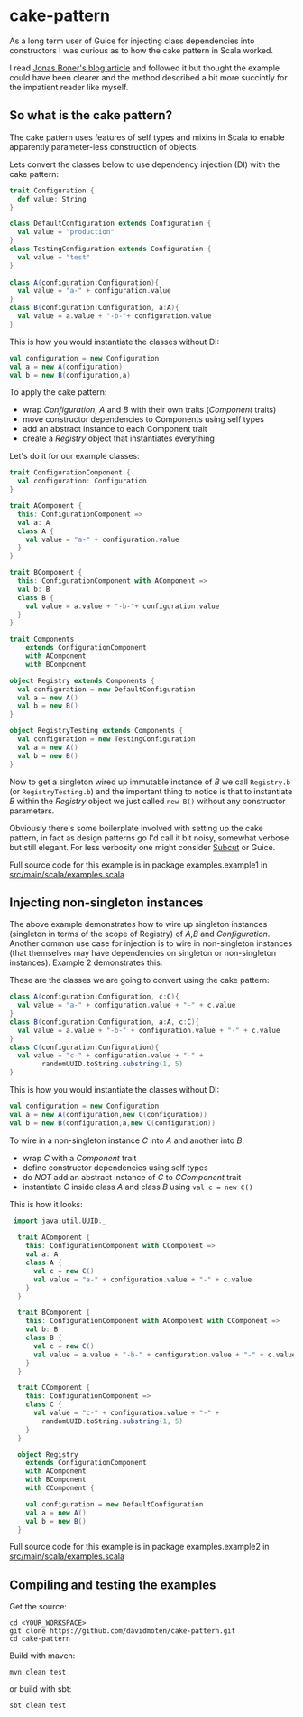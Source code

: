 cake-pattern
============
As a long term user of Guice for injecting class dependencies into constructors I was curious as to how the cake pattern in Scala worked.

I read [Jonas Boner's blog article](http://jonasboner.com/real-world-scala-dependency-injection-di/) and followed 
it but thought the example could have been clearer and the method described a bit more succintly for the impatient reader like myself.

So what is the cake pattern?
----------------------------- 

The cake pattern uses features of self types and mixins in Scala to enable apparently parameter-less construction of objects.

Lets convert the classes below to use dependency injection (DI) with the cake pattern:

```scala
trait Configuration {
  def value: String
}

class DefaultConfiguration extends Configuration {
  val value = "production"
}
class TestingConfiguration extends Configuration {
  val value = "test"
}
    
class A(configuration:Configuration){
  val value = "a-" + configuration.value
}
class B(configuration:Configuration, a:A){
  val value = a.value + "-b-"+ configuration.value
} 
```

This is how you would instantiate the classes without DI:
```scala
val configuration = new Configuration
val a = new A(configuration)
val b = new B(configuration,a)
```

To apply the cake pattern: 

* wrap *Configuration*, *A* and *B* with their own traits (*Component* traits)
* move constructor dependencies to Components using self types   
* add an abstract instance to each Component trait 
* create a *Registry* object that instantiates everything 

Let's do it for our example classes:

```scala
trait ConfigurationComponent {
  val configuration: Configuration
}

trait AComponent {
  this: ConfigurationComponent =>
  val a: A
  class A {
    val value = "a-" + configuration.value
  }
}

trait BComponent {
  this: ConfigurationComponent with AComponent =>
  val b: B
  class B {
    val value = a.value + "-b-"+ configuration.value
  }
}

trait Components
    extends ConfigurationComponent
    with AComponent
    with BComponent

object Registry extends Components {
  val configuration = new DefaultConfiguration
  val a = new A()
  val b = new B()
}

object RegistryTesting extends Components {
  val configuration = new TestingConfiguration
  val a = new A()
  val b = new B()
}
```

Now to get a singleton wired up immutable instance of *B* we call ```Registry.b``` (or ```RegistryTesting.b```) and the important thing to notice 
is that to instantiate *B* within the *Registry* object we just called ```new B()``` without any constructor parameters.

Obviously there's some boilerplate involved with setting up the cake pattern, in fact as design patterns go I'd call it bit noisy, somewhat verbose 
 but still elegant. For less verbosity one might consider [Subcut](https://github.com/dickwall/subcut) or Guice.

Full source code for this example is in package examples.example1 in 
[src/main/scala/examples.scala](https://github.com/davidmoten/cake-pattern/blob/master/src/main/scala/examples.scala)

Injecting non-singleton instances
-----------------------------------
The above example  demonstrates how to wire up singleton instances (singleton in terms of the scope of Registry) of *A*,*B* and *Configuration*. 
Another common use case for injection is to wire in non-singleton instances (that themselves may have dependencies 
on singleton or non-singleton instances). Example 2 demonstrates this:

These are the classes we are going to convert using the cake pattern:

```scala
class A(configuration:Configuration, c:C){
  val value = "a-" + configuration.value + "-" + c.value
}
class B(configuration:Configuration, a:A, c:C){
  val value = a.value + "-b-" + configuration.value + "-" + c.value
} 
class C(configuration:Configuration){
  val value = "c-" + configuration.value + "-" +
        randomUUID.toString.substring(1, 5)
}
```
This is how you would instantiate the classes without DI:
```scala
val configuration = new Configuration
val a = new A(configuration,new C(configuration))
val b = new B(configuration,a,new C(configuration))
```

To wire in a non-singleton instance *C* into *A* and another into *B*:
* wrap *C* with a *Component* trait
* define constructor dependencies using self types
* do *NOT* add an abstract instance of *C* to *CComponent* trait
* instantiate *C* inside class *A* and class *B* using ```val c = new C()```

This is how it looks:
```scala
 import java.util.UUID._
  
  trait AComponent {
    this: ConfigurationComponent with CComponent =>
    val a: A
    class A {
      val c = new C()
      val value = "a-" + configuration.value + "-" + c.value
    }
  }

  trait BComponent {
    this: ConfigurationComponent with AComponent with CComponent =>
    val b: B
    class B {
      val c = new C()
      val value = a.value + "-b-" + configuration.value + "-" + c.value
    }
  }

  trait CComponent {
    this: ConfigurationComponent =>
    class C {
      val value = "c-" + configuration.value + "-" +
        randomUUID.toString.substring(1, 5)
    }
  }

  object Registry
    extends ConfigurationComponent
    with AComponent
    with BComponent
    with CComponent {

    val configuration = new DefaultConfiguration
    val a = new A()
    val b = new B()
  }
```

Full source code for this example is in package examples.example2 in 
[src/main/scala/examples.scala](https://github.com/davidmoten/cake-pattern/blob/master/src/main/scala/examples.scala)

Compiling and testing the examples
------------------------------------------
Get the source:

    cd <YOUR_WORKSPACE>
    git clone https://github.com/davidmoten/cake-pattern.git
    cd cake-pattern
    
Build with maven:

    mvn clean test
    
or build with sbt:

    sbt clean test
